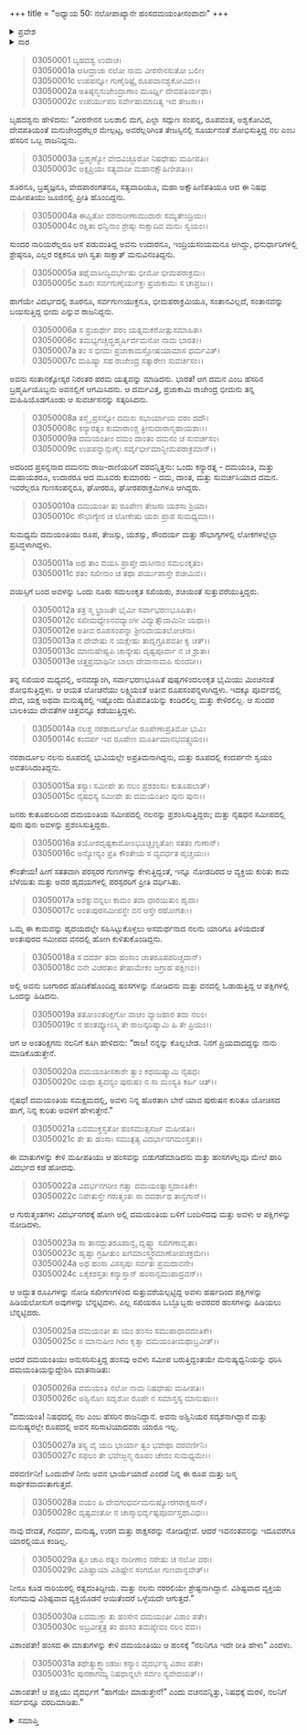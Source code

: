 +++
title = "ಅಧ್ಯಾಯ 50: ನಲೋಪಾಖ್ಯಾನೇ ಹಂಸದಮಯಂತೀಸಂವಾದಃ"
+++

<details><summary>ಪ್ರವೇಶ</summary>


।।   ಓಂ ಓಂ ನಮೋ ನಾರಾಯಣಾಯ।।   ಶ್ರೀ ವೇದವ್ಯಾಸಾಯ ನಮಃ ।।

ಶ್ರೀ ಕೃಷ್ಣದ್ವೈಪಾಯನ ವೇದವ್ಯಾಸ ವಿರಚಿತ  

**ಶ್ರೀ ಮಹಾಭಾರತ**

**ಆರಣ್ಯಕ ಪರ್ವ**

**ಇಂದ್ರಲೋಕಾಭಿಗಮನ ಪರ್ವ**

**ಅಧ್ಯಾಯ 50**

</details>


<details><summary>ಸಾರ</summary>

ನಲ ಮತ್ತು ದಮಯಂತಿಯರ ನಡುವೆ, ಪರಸ್ಪರರನ್ನು ನೋಡಿರದೇ ಇದ್ದರೂ, ಇತರರಿಂದ ಪರಸ್ಪರರ ಗುಣಗಳನ್ನು ಕೇಳಿ ಕಾಮವು ಬೆಳೆದಿದ್ದುದು (1-16). ಹಂಸವೊಂದು ನಲನ ಸಂದೇಶವನ್ನು ದಮಯಂತಿಗೆ ತಲುಪಿಸಿ, ಪ್ರೀತಿಯನ್ನು ವೃದ್ಧಿಸಿದುದು (17-31).

</details>


> 03050001 ಬೃಹದಶ್ವ ಉವಾಚ।  
03050001a ಆಸೀದ್ರಾಜಾ ನಲೋ ನಾಮ ವೀರಸೇನಸುತೋ ಬಲೀ।  
03050001c ಉಪಪನ್ನೋ ಗುಣೈರಿಷ್ಟೈ ರೂಪವಾನಶ್ವಕೋವಿದಃ।।  
03050002a ಅತಿಷ್ಠನ್ಮನುಜೇಂದ್ರಾಣಾಂ ಮೂರ್ಧ್ನಿ ದೇವಪತಿರ್ಯಥಾ।  
03050002c ಉಪರ್ಯುಪರಿ ಸರ್ವೇಷಾಮಾದಿತ್ಯ ಇವ ತೇಜಸಾ।।

ಬೃಹದಶ್ವನು ಹೇಳಿದನು: “ವೀರಸೇನನ ಬಲಶಾಲಿ ಮಗ, ಎಲ್ಲಾ ಸದ್ಗುಣ ಸಂಪನ್ನ, ರೂಪವಂತ, ಅಶ್ವಕೋವಿದ, ದೇವಪತಿಯಂತೆ ಮನುಜೇಂದ್ರರೆಲ್ಲರ ಮೇಲ್ಪಟ್ಟ, ಅವರೆಲ್ಲರಿಗಿಂತ ತೇಜಸ್ಸಿನಲ್ಲಿ ಸೂರ್ಯನಂತೆ ಶೋಭಿಸುತ್ತಿದ್ದ ನಲ ಎಂಬ ಹೆಸರಿನ ಒಬ್ಬ ರಾಜನಿದ್ದನು.

> 03050003a ಬ್ರಹ್ಮಣ್ಯೋ ವೇದವಿಚ್ಛೂರೋ ನಿಷಧೇಷು ಮಹೀಪತಿಃ।  
03050003c ಅಕ್ಷಪ್ರಿಯಃ ಸತ್ಯವಾದೀ ಮಹಾನಕ್ಷೌಹಿಣೀಪತಿಃ।।

ಶೂರನೂ, ಬ್ರಹ್ಮಜ್ಞನೂ, ವೇದಪಾರಂಗತನೂ, ಸತ್ಯವಾದಿಯೂ, ಮಹಾ ಅಕ್ಷೌಹಿಣಿಪತಿಯೂ ಆದ ಈ ನಿಷಧ ಮಹೀಪತಿಯು ಜೂಜಿನಲ್ಲಿ ಪ್ರೀತಿ ಹೊಂದಿದ್ದನು.

> 03050004a ಈಪ್ಸಿತೋ ವರನಾರೀಣಾಮುದಾರಃ ಸಮ್ಯತೇಂದ್ರಿಯಃ।  
03050004c ರಕ್ಷಿತಾ ಧನ್ವಿನಾಂ ಶ್ರೇಷ್ಠಃ ಸಾಕ್ಷಾದಿವ ಮನುಃ ಸ್ವಯಂ।।

ಸುಂದರ ನಾರಿಯರೆಲ್ಲರೂ ಆಸೆ ಪಡುವಂತಿದ್ದ ಅವನು ಉದಾರನೂ, ಇಂದ್ರಿಯಸಂಯಮನೂ ಆಗಿದ್ದು, ಧನುರ್ಧಾರಿಗಳಲ್ಲಿ ಶ್ರೇಷ್ಠನೂ, ಎಲ್ಲರ ರಕ್ಷಕನೂ ಆಗಿ ಸ್ವತಃ ಸಾಕ್ಷಾತ್ ಮನುವಿನಂತಿದ್ದನು.

> 03050005a ತಥೈವಾಸೀದ್ವಿದರ್ಭೇಷು ಭೀಮೋ ಭೀಮಪರಾಕ್ರಮಃ।   
03050005c ಶೂರಃ ಸರ್ವಗುಣೈರ್ಯುಕ್ತಃ ಪ್ರಜಾಕಾಮಃ ಸ ಚಾಪ್ರಜಃ।।

ಹಾಗೆಯೇ ವಿದರ್ಭದಲ್ಲಿ ಶೂರನೂ, ಸರ್ವಗುಣಯುಕ್ತನೂ, ಭೀಮಪರಾಕ್ರಮಿಯೂ, ಸಂತಾನವಿಲ್ಲದೆ, ಸಂತಾನವನ್ನು ಬಯಸುತ್ತಿದ್ದ ಭೀಮ ಎನ್ನುವ ರಾಜನಿದ್ದನು.

> 03050006a ಸ ಪ್ರಜಾರ್ಥೇ ಪರಂ ಯತ್ನಮಕರೋತ್ಸುಸಮಾಹಿತಃ।  
03050006c ತಮಭ್ಯಗಚ್ಚದ್ಬ್ರಹ್ಮರ್ಷಿರ್ದಮನೋ ನಾಮ ಭಾರತ।।  
03050007a ತಂ ಸ ಭೀಮಃ ಪ್ರಜಾಕಾಮಸ್ತೋಷಯಾಮಾಸ ಧರ್ಮವಿತ್।  
03050007c ಮಹಿಷ್ಯಾ ಸಹ ರಾಜೇಂದ್ರ ಸತ್ಕಾರೇಣ ಸುವರ್ಚಸಂ।।

ಅವನು ಸಂತಾನಕ್ಕೋಸ್ಕರ ನಿರಂತರ ಪರಮ ಯತ್ನವನ್ನು ಮಾಡಿದನು. ಭಾರತ! ಆಗ ದಮನ ಎಂಬ ಹೆಸರಿನ ಬ್ರಹ್ಮರ್ಷಿಯೊಬ್ಬನು ಅವನಲ್ಲಿಗೆ ಆಗಮಿಸಿದನು. ಆ ದರ್ಮವಿತ್ತ, ಪ್ರಜಾಕಾಮಿ ರಾಜೇಂದ್ರ ಭೀಮನು ತನ್ನ ಮಹಿಷಿಯೊಡಗೊಂಡು ಆ ಸುವರ್ಚಸನನ್ನು ಸತ್ಕರಿಸಿದನು.

> 03050008a ತಸ್ಮೈ ಪ್ರಸನ್ನೋ ದಮನಃ ಸಭಾರ್ಯಾಯ ವರಂ ದದೌ।  
03050008c ಕನ್ಯಾರತ್ನಂ ಕುಮಾರಾಂಶ್ಚ ತ್ರೀನುದಾರಾನ್ಮಹಾಯಶಾಃ।।   
03050009a ದಮಯಂತೀಂ ದಮಂ ದಾಂತಂ ದಮನಂ ಚ ಸುವರ್ಚಸಂ।  
03050009c ಉಪಪನ್ನಾನ್ಗುಣೈಃ ಸರ್ವೈರ್ಭೀಮಾನ್ಭೀಮಪರಾಕ್ರಮಾನ್।।

ಅದರಿಂದ ಪ್ರಸನ್ನನಾದ ದಮನನು ರಾಜ-ರಾಣಿಯರಿಗೆ ವರವನ್ನಿತ್ತನು: ಒಂದು ಕನ್ಯಾರತ್ನ - ದಮಯಂತಿ, ಮತ್ತು ಮಹಾಯಶರೂ, ಉದಾರರೂ ಆದ ಮೂವರು ಕುಮಾರರು - ದಮ, ದಾಂತ, ಮತ್ತು ಸುವರ್ಚಸಿಯಾದ ದಮನ. ಇವರೆಲ್ಲರೂ ಗುಣಸಂಪನ್ನರೂ, ಘೋರರೂ, ಘೋರಪರಾಕ್ರಮಿಗಳೂ ಆಗಿದ್ದರು.

> 03050010a ದಮಯಂತೀ ತು ರೂಪೇಣ ತೇಜಸಾ ಯಶಸಾ ಶ್ರಿಯಾ।  
03050010c ಸೌಭಾಗ್ಯೇನ ಚ ಲೋಕೇಷು ಯಶಃ ಪ್ರಾಪ ಸುಮಧ್ಯಮಾ।।

ಸುಮಧ್ಯಮೆ ದಮಯಂತಿಯು ರೂಪ, ತೇಜಸ್ಸು, ಯಶಸ್ಸು, ಸೌಂದರ್ಯ ಮತ್ತು ಸೌಭಾಗ್ಯಗಳಲ್ಲಿ ಲೋಕಗಳಲ್ಲೆಲ್ಲಾ ಪ್ರಸಿದ್ಧಳಾಗಿದ್ದಳು.

> 03050011a ಅಥ ತಾಂ ವಯಸಿ ಪ್ರಾಪ್ತೇ ದಾಸೀನಾಂ ಸಮಲಂಕೃತಂ।  
03050011c ಶತಂ ಸಖೀನಾಂ ಚ ತಥಾ ಪರ್ಯುಪಾಸ್ತೇ ಶಚೀಮಿವ।।

ವಯಸ್ಸಿಗೆ ಬಂದ ಅವಳನ್ನು ಒಂದು ನೂರು ಸಮಲಂಕೃತ ಸಖಿಯರು, ಶಚಿಯಂತೆ ಸುತ್ತುವರೆಯುತ್ತಿದ್ದರು.

> 03050012a ತತ್ರ ಸ್ಮ ಭ್ರಾಜತೇ ಭೈಮೀ ಸರ್ವಾಭರಣಭೂಷಿತಾ।  
03050012c ಸಖೀಮಧ್ಯೇಽನವದ್ಯಾಂಗೀ ವಿದ್ಯುತ್ಸೌದಾಮಿನೀ ಯಥಾ।।  
03050012e ಅತೀವ ರೂಪಸಂಪನ್ನಾ ಶ್ರೀರಿವಾಯತಲೋಚನಾ।  
03050013a ನ ದೇವೇಷು ನ ಯಕ್ಷೇಷು ತಾದೃಗ್ರೂಪವತೀ ಕ್ವ ಚಿತ್।।  
03050013c ಮಾನುಷೇಷ್ವಪಿ ಚಾನ್ಯೇಷು ದೃಷ್ಟಪೂರ್ವಾ ನ ಚ ಶ್ರುತಾ।  
03050013e ಚಿತ್ತಪ್ರಮಾಥಿನೀ ಬಾಲಾ ದೇವಾನಾಮಪಿ ಸುಂದರೀ।।

ತನ್ನ ಸಖಿಯರ ಮಧ್ಯದಲ್ಲಿ, ಅನವದ್ಯಾಂಗಿ, ಸರ್ವಾಭರಣಭೂಷಿತೆ ಪುಷ್ಪಗಳಿಂದಲಂಕೃತ ಭೈಮಿಯು ಮಿಂಚಿನಂತೆ ಶೋಭಿಸುತ್ತಿದ್ದಳು. ಆ ಆಯತ ಲೋಚನೆಯು ಲಕ್ಷ್ಮಿಯಂತೆ ಅತೀವ ರೂಪಸಂಪನ್ನಳಾಗಿದ್ದಳು. ಇದಕ್ಕೂ ಪೂರ್ವದಲ್ಲಿ ದೇವ, ಯಕ್ಷ ಅಥವಾ ಮನುಷ್ಯರಲ್ಲಿ ಇಷ್ಟೊಂದು ರೂಪವತಿಯನ್ನು ಕಂಡಿರಲಿಲ್ಲ ಮತ್ತು ಕೇಳಿರಲಿಲ್ಲ. ಆ ಸುಂದರ ಬಾಲಕಿಯು ದೇವತೆಗಳ ಚಿತ್ತವನ್ನೂ ಕಡೆಯುತ್ತಿದ್ದಳು.

> 03050014a ನಲಶ್ಚ ನರಶಾರ್ದೂಲೋ ರೂಪೇಣಾಪ್ರತಿಮೋ ಭುವಿ।  
03050014c ಕಂದರ್ಪ ಇವ ರೂಪೇಣ ಮೂರ್ತಿಮಾನಭವತ್ಸ್ವಯಂ।।

ನರಶಾರ್ದೂಲ ನಲನು ರೂಪದಲ್ಲಿ ಭುವಿಯಲ್ಲೇ ಅಪ್ರತಿಮನಾಗಿದ್ದನು, ಮತ್ತು ರೂಪದಲ್ಲಿ ಕಂದರ್ಪನೇ ಸ್ವಯಂ ಅವತರಿಸಿದಂತಿದ್ದನು.

> 03050015a ತಸ್ಯಾಃ ಸಮೀಪೇ ತು ನಲಂ ಪ್ರಶಶಂಸುಃ ಕುತೂಹಲಾತ್।  
03050015c ನೈಷಧಸ್ಯ ಸಮೀಪೇ ತು ದಮಯಂತೀಂ ಪುನಃ ಪುನಃ।।

ಜನರು ಕುತೂಹಲದಿಂದ ದಮಯಂತಿಯ ಸಮೀಪದಲ್ಲಿ ನಲನನ್ನು ಪ್ರಶಂಸಿಸುತ್ತಿದ್ದರು; ಮತ್ತು ನೈಷಧನ ಸಮೀಪದಲ್ಲಿ ಪುನಃ ಪುನಃ ಅವಳನ್ನು ಪ್ರಶಂಸಿಸುತ್ತಿದ್ದರು.

> 03050016a ತಯೋರದೃಷ್ಟಕಾಮೋಽಭೂಚ್ಛೃಣ್ವತೋಃ ಸತತಂ ಗುಣಾನ್।  
03050016c ಅನ್ಯೋನ್ಯಂ ಪ್ರತಿ ಕೌಂತೇಯ ಸ ವ್ಯವರ್ಧತ ಹೃಚ್ಚಯಃ।।

ಕೌಂತೇಯ! ಹೀಗೆ ಸತತವಾಗಿ ಪರಸ್ಪರರ ಗುಣಗಳನ್ನು ಕೇಳುತ್ತಿದ್ದಂತೆ, ಇನ್ನೂ ನೋಡದಿರದ ಆ ವ್ಯಕ್ತಿಯ ಕುರಿತು ಕಾಮ ಬೆಳೆಯಿತು ಮತ್ತು ಅವರ ಹೃದಯಗಳಲ್ಲಿ ಪರಸ್ಪರರಿಗೆ ಪ್ರೀತಿ ವರ್ಧಿಸಿತು.

> 03050017a ಅಶಕ್ನುವನ್ನಲಃ ಕಾಮಂ ತದಾ ಧಾರಯಿತುಂ ಹೃದಾ।  
03050017c ಅಂತಃಪುರಸಮೀಪಸ್ಥೇ ವನ ಆಸ್ತೇ ರಹೋಗತಃ।।

ಒಮ್ಮೆ ಈ ಕಾಮವನ್ನು ಹೃದಯದಲ್ಲೇ ಸಹಿಸಿಟ್ಟುಕೊಳ್ಳಲು ಅಸಮರ್ಥನಾದ ನಲನು ಯಾರಿಗೂ ತಿಳಿಯದಂತೆ ಅಂತಃಪುರದ ಸಮೀಪದ ವನದಲ್ಲಿ ಹೋಗಿ ಕುಳಿತುಕೊಂಡಿದ್ದನು.

> 03050018a ಸ ದದರ್ಶ ತದಾ ಹಂಸಾಂ ಜಾತರೂಪಪರಿಚ್ಚದಾನ್।  
03050018c ವನೇ ವಿಚರತಾಂ ತೇಷಾಮೇಕಂ ಜಗ್ರಾಹ ಪಕ್ಷಿಣಂ।।

ಅಲ್ಲಿ ಅವನು ಬಂಗಾರದ ಹೊದಿಕೆಹೊಂದಿದ್ದ ಹಂಸಗಳನ್ನು ನೋಡಿದನು ಮತ್ತು ವನದಲ್ಲಿ ಓಡಾಡುತ್ತಿದ್ದ ಆ ಪಕ್ಷಿಗಳಲ್ಲಿ ಒಂದನ್ನು ಹಿಡಿದನು.

> 03050019a ತತೋಽಂತರಿಕ್ಷಗೋ ವಾಚಂ ವ್ಯಾಜಹಾರ ತದಾ ನಲಂ।  
03050019c ನ ಹಂತವ್ಯೋಽಸ್ಮಿ ತೇ ರಾಜನ್ಕರಿಷ್ಯಾಮಿ ಹಿ ತೇ ಪ್ರಿಯಂ।।

ಆಗ ಆ ಅಂತರಿಕ್ಷಗನು ನಲನಿಗೆ ಕೂಗಿ ಹೇಳಿದನು: “ರಾಜ! ನನ್ನನ್ನು ಕೊಲ್ಲಬೇಡ. ನಿನಗೆ ಪ್ರಿಯವಾದದ್ದನ್ನು ನಾನು ಮಾಡಿಕೊಡುತ್ತೇನೆ.

> 03050020a ದಮಯಂತೀಸಕಾಶೇ ತ್ವಾಂ ಕಥಯಿಷ್ಯಾಮಿ ನೈಷಧ।  
03050020c ಯಥಾ ತ್ವದನ್ಯಂ ಪುರುಷಂ ನ ಸಾ ಮಂಸ್ಯತಿ ಕರ್ಹಿ ಚಿತ್।।

ನೈಷಧ! ದಮಯಂತಿಯ ಸಮಕ್ಷಮದಲ್ಲಿ, ಅವಳು ನಿನ್ನ ಹೊರತಾಗಿ ಬೇರೆ ಯಾವ ಪುರುಷನ ಕುರಿತೂ ಯೋಚಿಸದ ಹಾಗೆ, ನಿನ್ನ ಕುರಿತು ಅವಳಿಗೆ ಹೇಳುತ್ತೇನೆ.”

> 03050021a ಏವಮುಕ್ತಸ್ತತೋ ಹಂಸಮುತ್ಸಸರ್ಜ ಮಹೀಪತಿಃ।  
03050021c ತೇ ತು ಹಂಸಾಃ ಸಮುತ್ಪತ್ಯ ವಿದರ್ಭಾನಗಮಂಸ್ತತಃ।।

ಈ ಮಾತುಗಳನ್ನು ಕೇಳಿ ಮಹೀಪತಿಯು ಆ ಹಂಸವನ್ನು ಬಿಡುಗಡೆಮಾಡಿದನು ಮತ್ತು ಹಂಸಗಳೆಲ್ಲವೂ ಮೇಲೆ ಹಾರಿ ವಿದರ್ಭದ ಕಡೆ ಹೋದವು.

> 03050022a ವಿದರ್ಭನಗರೀಂ ಗತ್ವಾ ದಮಯಂತ್ಯಾಸ್ತದಾಂತಿಕೇ।   
03050022c ನಿಪೇತುಸ್ತೇ ಗರುತ್ಮಂತಃ ಸಾ ದದರ್ಶಾಥ ತಾನ್ಖಗಾನ್।।

ಆ ಗುರುತ್ಮಂತಗಳು ವಿದರ್ಭನಗರಕ್ಕೆ ಹೋಗಿ ಅಲ್ಲಿ ದಮಯಂತಿಯ ಬಳಿಗೆ ಬಂದಿಳಿದವು ಮತ್ತು ಅವಳು ಆ ಪಕ್ಷಿಗಳನ್ನು ನೋಡಿದಳು.

> 03050023a ಸಾ ತಾನದ್ಭುತರೂಪಾನ್ವೈ ದೃಷ್ಟ್ವಾ ಸಖಿಗಣಾವೃತಾ।  
03050023c ಹೃಷ್ಟಾ ಗ್ರಹೀತುಂ ಖಗಮಾಂಸ್ತ್ವರಮಾಣೋಪಚಕ್ರಮೇ।।   
03050024a ಅಥ ಹಂಸಾ ವಿಸಸೃಪುಃ ಸರ್ವತಃ ಪ್ರಮದಾವನೇ।  
03050024c ಏಕೈಕಶಸ್ತತಃ ಕನ್ಯಾಸ್ತಾನ್ ಹಂಸಾನ್ಸಮುಪಾದ್ರವನ್।।

ಆ ಅದ್ಭುತ ರೂಪಿಗಳನ್ನು ನೋಡಿ ಸಖೀಗಣಗಳಿಂದ ಸುತ್ತುವರೆಯಲ್ಪಟ್ಟಿದ್ದ ಅವಳು ಹರ್ಷದಿಂದ ಪಕ್ಷಿಗಳನ್ನು ಹಿಡಿಯಲೋಸುಗ ಅವುಗಳನ್ನು ಬೆನ್ನಟ್ಟಿದಳು. ಎಲ್ಲ ಸಖಿಯರೂ ಒಬ್ಬೊಬ್ಬರು ಅವರವರ ಹಂಸಗಳನ್ನು ಹಿಡಿಯಲು ಬೆನ್ನಟ್ಟಿದರು.

> 03050025a ದಮಯಂತೀ ತು ಯಂ ಹಂಸಂ ಸಮುಪಾಧಾವದಂತಿಕೇ।   
03050025c ಸ ಮಾನುಷೀಂ ಗಿರಂ ಕೃತ್ವಾ ದಮಯಂತೀಮಥಾಬ್ರವೀತ್।।

ಆದರೆ ದಮಯಂತಿಯು ಅನುಸರಿಸುತ್ತಿದ್ದ ಹಂಸವು ಅವಳು ಸಮೀಪ ಬರುತ್ತಿದ್ದಂತಯೇ ಮನುಷ್ಯಧ್ವನಿಯನ್ನು ಧರಿಸಿ ದಮಯಂತಿಯನ್ನುದ್ದೇಶಿಸಿ ಮಾತನಾಡಿತು:

> 03050026a ದಮಯಂತಿ ನಲೋ ನಾಮ ನಿಷಧೇಷು ಮಹೀಪತಿಃ।  
03050026c ಅಶ್ವಿನೋಃ ಸದೃಶೋ ರೂಪೇ ನ ಸಮಾಸ್ತಸ್ಯ ಮಾನುಷಾಃ।।

“ದಮಯಂತಿ! ನಿಷಧದಲ್ಲಿ ನಲ ಎಂಬ ಹೆಸರಿನ ರಾಜನಿದ್ದಾನೆ. ಅವನು ಅಶ್ವಿನಿಯರ ಸದೃಶನಾಗಿದ್ದಾನೆ ಮತ್ತು ಮನುಷ್ಯರಲ್ಲೇ ರೂಪದಲ್ಲಿ ಅವನ ಸರಿಸಾಟಿಯಾದವರು ಯಾರೂ ಇಲ್ಲ.

> 03050027a ತಸ್ಯ ವೈ ಯದಿ ಭಾರ್ಯಾ ತ್ವಂ ಭವೇಥಾ ವರವರ್ಣಿನಿ।  
03050027c ಸಫಲಂ ತೇ ಭವೇಜ್ಜನ್ಮ ರೂಪಂ ಚೇದಂ ಸುಮಧ್ಯಮೇ।।

ವರವರ್ಣಿನೀ! ಒಂದುವೇಳೆ ನೀನು ಅವನ ಭಾರ್ಯೆಯಾದೆ ಎಂದರೆ ನಿನ್ನ ಈ ರೂಪ ಮತ್ತು ಜನ್ಮ ಸಾರ್ಥಕವಾದಂತಾಗುತ್ತದೆ.

> 03050028a ವಯಂ ಹಿ ದೇವಗಂಧರ್ವಮನುಷ್ಯೋರಗರಾಕ್ಷಸಾನ್।   
03050028c ದೃಷ್ಟವಂತೋ ನ ಚಾಸ್ಮಾಭಿರ್ದೃಷ್ಟಪೂರ್ವಸ್ತಥಾವಿಧಃ।।

ನಾವು ದೇವತೆ, ಗಂಧರ್ವ, ಮನುಷ್ಯ, ಉರಗ ಮತ್ತು ರಾಕ್ಷಸರನ್ನು ನೋಡಿದ್ದೇವೆ. ಆದರೆ ಇವನಂತವನನ್ನು ಇದೂವರೆಗೂ ಯಾರಲ್ಲಿಯೂ ಕಂಡಿಲ್ಲ.

> 03050029a ತ್ವಂ ಚಾಪಿ ರತ್ನಂ ನಾರೀಣಾಂ ನರೇಷು ಚ ನಲೋ ವರಃ।  
03050029c ವಿಶಿಷ್ಟಾಯಾ ವಿಶಿಷ್ಟೇನ ಸಂಗಮೋ ಗುಣವಾನ್ಭವೇತ್।।

ನೀನೂ ಕೂಡ ನಾರಿಯರಲ್ಲಿ ರತ್ನದಂತಿದ್ದೀಯೆ. ಮತ್ತು ನಲನು ನರರಲಿಯೇ ಶ್ರೇಷ್ಟನಾಗಿದ್ದಾನೆ. ವಿಶಿಷ್ಟವಾದ ವ್ಯಕ್ತಿಯ ಸಂಗಮವು ವಿಶಿಷ್ಟವಾದ ವ್ಯಕ್ತಿಯೊಡನೆ ಆಯಿತೆಂದರೆ ಒಳ್ಳೆಯದೇ ಆಗುತ್ತದೆ.”

> 03050030a ಏವಮುಕ್ತಾ ತು ಹಂಸೇನ ದಮಯಂತೀ ವಿಶಾಂ ಪತೇ।  
03050030c ಅಬ್ರವೀತ್ತತ್ರ ತಂ ಹಂಸಂ ತಮಪ್ಯೇವಂ ನಲಂ ವದ।।

ವಿಶಾಂಪತೇ! ಹಂಸದ ಈ ಮಾತುಗಳನ್ನು ಕೇಳಿ ದಮಯಂತಿಯು ಆ ಹಂಸಕ್ಕೆ “ನಲನಿಗೂ ಇದೇ ರೀತಿ ಹೇಳು” ಎಂದಳು.

> 03050031a ತಥೇತ್ಯುಕ್ತ್ವಾಂಡಜಃ ಕನ್ಯಾಂ ವೈದರ್ಭಸ್ಯ ವಿಶಾಂ ಪತೇ।  
03050031c ಪುನರಾಗಮ್ಯ ನಿಷಧಾನ್ನಲೇ ಸರ್ವಂ ನ್ಯವೇದಯತ್।।

ವಿಶಾಂಪತೇ! ಆ ಪಕ್ಷಿಯು ವೈದರ್ಭಿಗೆ “ಹಾಗೆಯೇ ಮಾಡುತ್ತೇನೆ!” ಎಂದು ವಚನವನ್ನಿತ್ತು, ನಿಷಧಕ್ಕೆ ಮರಳಿ, ನಲನಿಗೆ ಸರ್ವವನ್ನೂ ವರದಿಮಾಡಿತು.”

<details><summary>ಸಮಾಪ್ತಿ</summary>


ಇತಿ ಶ್ರೀ ಮಹಾಭಾರತೇ ಆರಣ್ಯಕಪರ್ವಣಿ ಇಂದ್ರಲೋಕಾಭಿಗಮನಪರ್ವಣಿ ನಲೋಪಾಖ್ಯಾನೇ ಹಂಸದಮಯಂತೀಸಂವಾದೇ ಪಂಚಾಶತ್ತಮೋಽಧ್ಯಾಯಃ।  
ಇದು ಮಹಾಭಾರತದ ಆರಣ್ಯಕಪರ್ವದಲ್ಲಿ ಇಂದ್ರಲೋಕಾಭಿಗಮನಪರ್ವದಲ್ಲಿ ನಲೋಪಾಖ್ಯಾನದಲ್ಲಿ ಹಂಸದಮಯಂತೀಸಂವಾದ ಎನ್ನುವ ಐವತ್ತನೆಯ ಅಧ್ಯಾಯವು.



</details>
